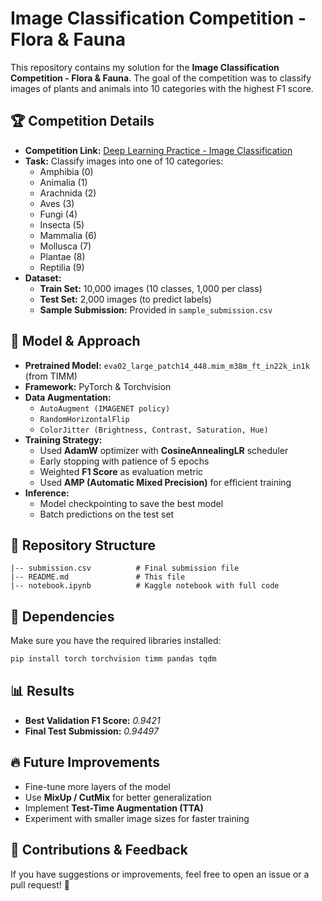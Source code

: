 # Image Classification Competition - Flora & Fauna

This repository contains my solution for the **Image Classification Competition - Flora & Fauna**. The goal of the competition was to classify images of plants and animals into 10 categories with the highest F1 score.

## 🏆 Competition Details
- **Competition Link:** [Deep Learning Practice - Image Classification](https://www.kaggle.com/competitions/deep-learning-practice-image-classification/overview)
- **Task:** Classify images into one of 10 categories:
  - Amphibia (0)
  - Animalia (1)
  - Arachnida (2)
  - Aves (3)
  - Fungi (4)
  - Insecta (5)
  - Mammalia (6)
  - Mollusca (7)
  - Plantae (8)
  - Reptilia (9)
- **Dataset:**
  - **Train Set:** 10,000 images (10 classes, 1,000 per class)
  - **Test Set:** 2,000 images (to predict labels)
  - **Sample Submission:** Provided in `sample_submission.csv`

## 🚀 Model & Approach
- **Pretrained Model:** `eva02_large_patch14_448.mim_m38m_ft_in22k_in1k` (from TIMM)
- **Framework:** PyTorch & Torchvision
- **Data Augmentation:**
  - `AutoAugment (IMAGENET policy)`
  - `RandomHorizontalFlip`
  - `ColorJitter (Brightness, Contrast, Saturation, Hue)`
- **Training Strategy:**
  - Used **AdamW** optimizer with **CosineAnnealingLR** scheduler
  - Early stopping with patience of 5 epochs
  - Weighted **F1 Score** as evaluation metric
  - Used **AMP (Automatic Mixed Precision)** for efficient training
- **Inference:**
  - Model checkpointing to save the best model
  - Batch predictions on the test set

## 📂 Repository Structure
```
|-- submission.csv          # Final submission file
|-- README.md               # This file
|-- notebook.ipynb          # Kaggle notebook with full code
```

## 📌 Dependencies
Make sure you have the required libraries installed:
```bash
pip install torch torchvision timm pandas tqdm
```

## 📊 Results
- **Best Validation F1 Score:** *0.9421*
- **Final Test Submission:** *0.94497*

## 🔥 Future Improvements
- Fine-tune more layers of the model
- Use **MixUp / CutMix** for better generalization
- Implement **Test-Time Augmentation (TTA)**
- Experiment with smaller image sizes for faster training

## 🤝 Contributions & Feedback
If you have suggestions or improvements, feel free to open an issue or a pull request! 🚀

